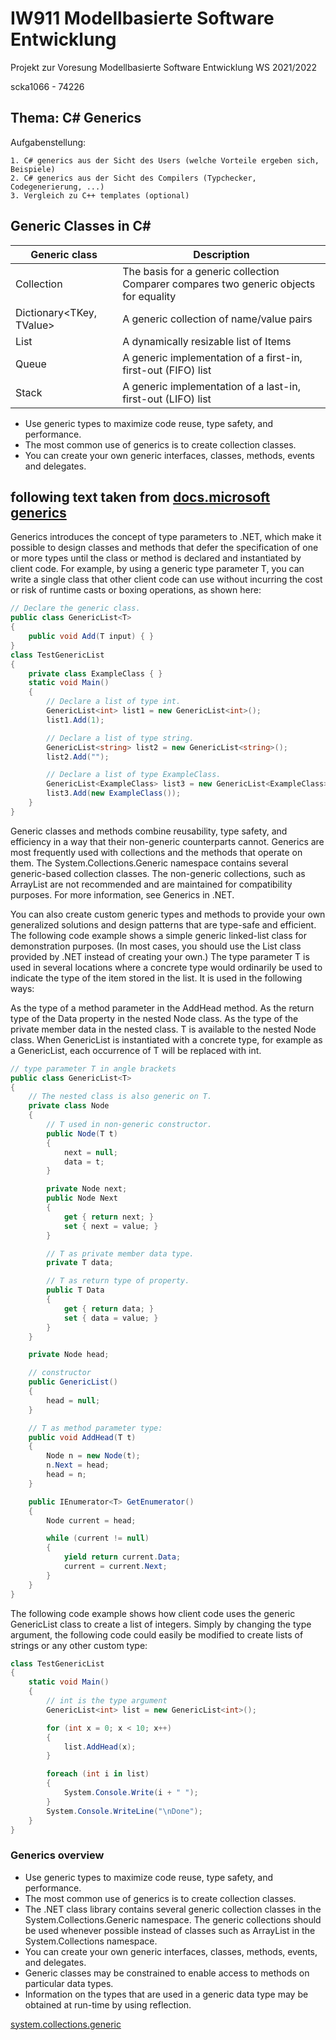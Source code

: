 # IW911 Modellbasierte Software Entwicklung

Projekt zur Voresung Modellbasierte Software Entwicklung WS 2021/2022

scka1066 - 74226

## Thema: C# Generics

Aufgabenstellung:

    1. C# generics aus der Sicht des Users (welche Vorteile ergeben sich, Beispiele)
    2. C# generics aus der Sicht des Compilers (Typchecker, Codegenerierung, ...)
    3. Vergleich zu C++ templates (optional)




## Generic Classes in C#
    
| Generic class | Description |
|---|---|
| Collection<T>	| The basis for a generic collection Comparer compares two generic objects for equality |
| Dictionary<TKey, TValue> | A generic collection of name/value pairs |
| List<T> | A dynamically resizable list of Items |
| Queue<T> | A generic implementation of a first-in, first-out (FIFO) list |
| Stack<T> | A generic implementation of a last-in, first-out (LIFO) list |

- Use generic types to maximize code reuse, type safety, and performance.
- The most common use of generics is to create collection classes. 
- You can create your own generic interfaces, classes, methods, events and delegates.

## following text taken from [docs.microsoft generics](https://docs.microsoft.com/en-us/dotnet/csharp/fundamentals/types/generics)

Generics introduces the concept of type parameters to .NET, which make it possible to design classes and methods that defer the specification of one or more types until the class or method is declared and instantiated by client code. For example, by using a generic type parameter T, you can write a single class that other client code can use without incurring the cost or risk of runtime casts or boxing operations, as shown here:

```C#
// Declare the generic class.
public class GenericList<T>
{
    public void Add(T input) { }
}
class TestGenericList
{
    private class ExampleClass { }
    static void Main()
    {
        // Declare a list of type int.
        GenericList<int> list1 = new GenericList<int>();
        list1.Add(1);

        // Declare a list of type string.
        GenericList<string> list2 = new GenericList<string>();
        list2.Add("");

        // Declare a list of type ExampleClass.
        GenericList<ExampleClass> list3 = new GenericList<ExampleClass>();
        list3.Add(new ExampleClass());
    }
}
```

Generic classes and methods combine reusability, type safety, and efficiency in a way that their non-generic counterparts cannot. Generics are most frequently used with collections and the methods that operate on them. The System.Collections.Generic namespace contains several generic-based collection classes. The non-generic collections, such as ArrayList are not recommended and are maintained for compatibility purposes. For more information, see Generics in .NET.

You can also create custom generic types and methods to provide your own generalized solutions and design patterns that are type-safe and efficient. The following code example shows a simple generic linked-list class for demonstration purposes. (In most cases, you should use the List<T> class provided by .NET instead of creating your own.) The type parameter T is used in several locations where a concrete type would ordinarily be used to indicate the type of the item stored in the list. It is used in the following ways:

As the type of a method parameter in the AddHead method.
As the return type of the Data property in the nested Node class.
As the type of the private member data in the nested class.
T is available to the nested Node class. When GenericList<T> is instantiated with a concrete type, for example as a GenericList<int>, each occurrence of T will be replaced with int.

```C#
// type parameter T in angle brackets
public class GenericList<T>
{
    // The nested class is also generic on T.
    private class Node
    {
        // T used in non-generic constructor.
        public Node(T t)
        {
            next = null;
            data = t;
        }

        private Node next;
        public Node Next
        {
            get { return next; }
            set { next = value; }
        }

        // T as private member data type.
        private T data;

        // T as return type of property.
        public T Data
        {
            get { return data; }
            set { data = value; }
        }
    }

    private Node head;

    // constructor
    public GenericList()
    {
        head = null;
    }

    // T as method parameter type:
    public void AddHead(T t)
    {
        Node n = new Node(t);
        n.Next = head;
        head = n;
    }

    public IEnumerator<T> GetEnumerator()
    {
        Node current = head;

        while (current != null)
        {
            yield return current.Data;
            current = current.Next;
        }
    }
}
```

The following code example shows how client code uses the generic GenericList<T> class to create a list of integers. Simply by changing the type argument, the following code could easily be modified to create lists of strings or any other custom type:

```C#
class TestGenericList
{
    static void Main()
    {
        // int is the type argument
        GenericList<int> list = new GenericList<int>();

        for (int x = 0; x < 10; x++)
        {
            list.AddHead(x);
        }

        foreach (int i in list)
        {
            System.Console.Write(i + " ");
        }
        System.Console.WriteLine("\nDone");
    }
}
```

### Generics overview

- Use generic types to maximize code reuse, type safety, and performance.
- The most common use of generics is to create collection classes.
- The .NET class library contains several generic collection classes in the System.Collections.Generic namespace. The generic collections should be used whenever possible instead of classes such as ArrayList in the System.Collections namespace.
- You can create your own generic interfaces, classes, methods, events, and delegates.
- Generic classes may be constrained to enable access to methods on particular data types.
- Information on the types that are used in a generic data type may be obtained at run-time by using reflection.

[system.collections.generic](https://docs.microsoft.com/en-us/dotnet/api/system.collections.generic?view=net-6.0)

